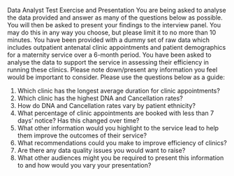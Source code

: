 Data Analyst Test
Exercise and Presentation
You are being asked to analyse the data provided and answer as many of the questions below as
possible. You will then be asked to present your findings to the interview panel. You may do this in
any way you choose, but please limit it to no more than 10 minutes.
You have been provided with a dummy set of raw data which includes outpatient antenatal clinic
appointments and patient demographics for a maternity service over a 6-month period.
You have been asked to analyse the data to support the service in assessing their efficiency in running
these clinics.
Please note down/present any information you feel would be important to consider. Please use the
questions below as a guide:
1. Which clinic has the longest average duration for clinic appointments?
2. Which clinic has the highest DNA and Cancellation rates?
3. How do DNA and Cancellation rates vary by patient ethnicity?
4. What percentage of clinic appointments are booked with less than 7 days’ notice? Has this
changed over time?
5. What other information would you highlight to the service lead to help them improve the
outcomes of their service?
6. What recommendations could you make to improve efficiency of clinics?
7. Are there any data quality issues you would want to raise?
8. What other audiences might you be required to present this information to and how would
you vary your presentation?
